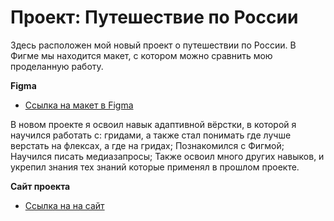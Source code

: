 # Проект: Путешествие по России

Здесь расположен мой новый проект о путешествии по России.
В Фигме мы находится макет, с котором можно сравнить мою проделанную работу.

**Figma**
* [Ссылка на макет в Figma](https://www.figma.com/file/5S2WSbEFL6awjVWJ0NWL8Q/Sprint-3_-Russia-_-desktop-mobile?node-id=28503%3A0)

В новом проекте я освоил навык адаптивной вёрстки, в которой я научился работать с: гридами, а также стал понимать где лучше верстать на флексах, а где на гридах; Познакомился с Фигмой; Научился писать медиазапросы; Также освоил много других навыков, и укрепил знания тех знаний которые применял в прошлом проекте.

**Сайт проекта**
* [Ссылка на на сайт](https://towak0714.github.io/revin-travel/)
